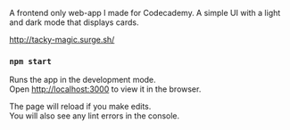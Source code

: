 A frontend only web-app I made for Codecademy. A simple UI with a light and dark mode that displays cards.

http://tacky-magic.surge.sh/

### `npm start`

Runs the app in the development mode.<br>
Open [http://localhost:3000](http://localhost:3000) to view it in the browser.

The page will reload if you make edits.<br>
You will also see any lint errors in the console.

